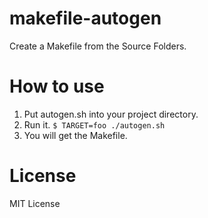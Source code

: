 makefile-autogen
================

Create a Makefile from the Source Folders.

How to use
==========

1. Put autogen.sh into your project directory.
2. Run it.
`$ TARGET=foo ./autogen.sh`
3. You will get the Makefile.

License
=======

MIT License

